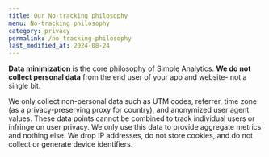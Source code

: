 ```yaml
---
title: Our No-tracking philosophy
menu: No-tracking philosophy
category: privacy
permalink: /no-tracking-philosophy
last_modified_at: 2024-08-24
---
```


**Data minimization** is the core philosophy of Simple Analytics. **We do not collect personal data** from the end user of your app and website- not a single bit.

We only collect non-personal data such as UTM codes, referrer, time zone (as a privacy-preserving proxy for country), and anonymized user agent values. These data points cannot be combined to track individual users or infringe on user privacy. We only use this data to provide aggregate metrics and nothing else. We drop IP addresses, do not store cookies, and do not collect or generate device identifiers.

